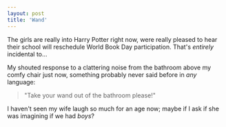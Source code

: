 ```yaml
---
layout: post
title: 'Wand'
---
```


The girls are really into Harry Potter right now, were really pleased to hear their school will reschedule World Book Day participation. That's *entirely* incidental to…

My shouted response to a clattering noise from the bathroom above my comfy chair just now, something probably never said before in *any* language:

> "Take your wand out of the bathroom please!"

I haven't seen my wife laugh so much for an age now; maybe if I ask if she was imagining if we had *boys*?
